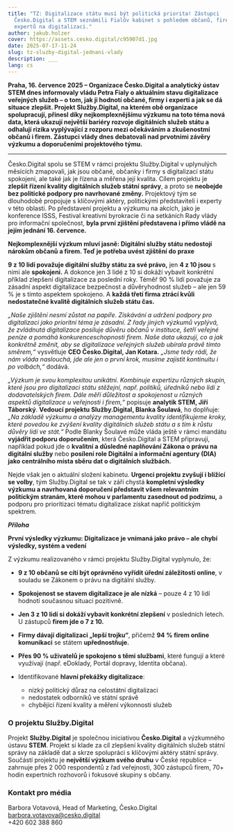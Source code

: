 ```yaml
---
title: "TZ: Digitalizace státu musí být politická priorita! Zástupci
  Česko.Digital a STEM seznámili Fialův kabinet s pohledem občanů, firem a
  expertů na digitalizaci."
author: jakub.holzer
cover: https://assets.cesko.digital/c95907d1.jpg
date: 2025-07-17-11-24
slug: tz-sluzby-digital-jednani-vlady
description: ___
lang: cs
---
```

**Praha, 16. července 2025 – Organizace Česko.Digital a analytický ústav STEM dnes informovaly vládu Petra Fialy o aktuálním stavu digitalizace veřejných služeb – o tom, jak ji hodnotí občané, firmy i experti a jak se dá situace zlepšit. Projekt Služby.Digital, na kterém obě organizace spolupracují, přinesl díky nejkomplexnějšímu výzkumu na toto téma nová data, která ukazují největší bariéry rozvoje digitálních služeb státu a odhalují rizika vyplývající z rozporu mezi očekáváním a zkušenostmi občanů i firem. Zástupci vlády dnes debatovali nad prvotními závěry výzkumu a doporučeními projektového týmu.**

- - -

Česko.Digital spolu se STEM v rámci projektu Služby.Digital v uplynulých měsících zmapovali, jak jsou občané, občanky i firmy s digitalizací státu spokojeni, ale také jak je řízena a měřena její kvalita. Cílem projektu je **zlepšit řízení kvality digitálních služeb státní správy**, a proto se **neobejde bez politické podpory pro navrhované změny.** Projektový tým se dlouhodobě propojuje s klíčovými aktéry, politickými představiteli i experty v této oblasti. Po představení projektu a výzkumu na akcích, jako je konference ISSS, Festival kreativní byrokracie či na setkáních Rady vlády pro informační společnost, **byla první zjištění představena i přímo vládě na jejím jednání 16. července.** 

**Nejkomplexnější výzkum mluví jasně: Digitální služby státu nedostojí nárokům občanů a firem. Teď je potřeba uvést zjištění do praxe**

**9 z 10 lidí považuje digitální služby státu za své právo,** jen **4 z 10 jsou** s nimi ale **spokojeni.** A dokonce jen 3 lidé z 10 si dokáží vybavit konkrétní příklad zlepšení digitalizace za poslední roky. Téměř 90 % lidí považuje za zásadní aspekt digitalizace bezpečnost a důvěryhodnost služeb – ale jen 59 % je s tímto aspektem spokojeno. A **každá třetí firma ztrácí kvůli nedostatečné kvalitě digitálních služeb státu čas.**

*„Naše zjištění nesmí zůstat na papíře. Získávání a udržení podpory pro digitalizaci jako prioritní téma je zásadní. Z řady jiných výzkumů vyplývá, že zvládnutá digitalizace posiluje důvěru občanů v instituce, šetří veřejné peníze a pomáhá konkurenceschopnosti firem. Naše data ukazují, co a jak konkrétně změnit, aby se digitalizace veřejných služeb ubírala právě tímto směrem,“* vysvětluje **CEO Česko.Digital, Jan Kotara.** *„Jsme tedy rádi, že nám vláda naslouchá, jde ale jen o první krok, musíme zajistit kontinuitu i po volbách,“* dodává.

*„Výzkum je svou komplexitou unikátní. Kombinuje expertízu různých skupin, které jsou pro digitalizaci státu stěžejní, např. politiků, úředníků nebo lidí z dodavatelských firem. Dále měří důležitost a spokojenost u různých aspektů digitalizace u veřejnosti i firem,“* popisuje **analytik STEM, Jiří Táborský**. **Vedoucí projektu Služby.Digital, Blanka Šoulavá**, ho doplňuje: *„Na základě výzkumu a analýzy managementu kvality identifikujeme kroky, které povedou ke zvýšení kvality digitálních služeb státu a s tím k růstu důvěry lidí ve stát.“* Podle Blanky Šoulavé může vláda ještě v rámci mandátu **vyjádřit podporu doporučením**, která Česko.Digital a STEM připravují, například pokud jde o **kvalitní a důsledné naplňování Zákona o právu na digitální služby** nebo **posílení role Digitální a informační agentury (DIA) jako centrálního místa sběru dat o digitálních službách.**

Nejde však jen o aktuální složení kabinetu. **Urgenci projektu zvyšují i blížící se volby**, tým Služby.Digital se tak v září chystá **kompletní výsledky výzkumu a navrhovaná doporučení představit všem relevantním politickým stranám, které mohou v parlamentu zasednout od podzimu,** a podporu pro prioritizaci tématu digitalizace získat napříč politickým spektrem.  

***Příloha***

**První výsledky výzkumu: Digitalizace je vnímaná jako právo – ale chybí výsledky, systém a vedení**

Z výzkumu realizovaného v rámci projektu Služby.Digital vyplynulo, že:

* **9 z 10 občanů se cítí být oprávněno vyřídit úřední záležitosti online**, v souladu se Zákonem o právu na digitální služby.  
* **Spokojenost se stavem digitalizace je ale nízká** – pouze 4 z 10 lidí hodnotí současnou situaci pozitivně.  
* **Jen 3 z 10 lidí si dokáží vybavit konkrétní zlepšení** v posledních letech. U zástupců **firem jde o 7 z 10.**  
* **Firmy dávají digitalizaci „lepší trojku“**, přičemž **94 % firem online komunikaci** se státem **upřednostňuje.**  
* **Přes 90 % uživatelů je spokojeno s těmi službami**, které fungují a které využívají (např. eDoklady, Portál dopravy, Identita občana).
* Identifikované **hlavní překážky digitalizace**:

  * nízký politický důraz na celostátní digitalizaci  
  * nedostatek odborníků ve státní správě  
  * chybějící řízení kvality a měření výkonnosti služeb

### **O projektu Služby.Digital**

Projekt **Služby.Digital** je společnou iniciativou **Česko.Digital** a výzkumného ústavu **STEM**. Projekt si klade za cíl zlepšení kvality digitálních služeb státní správy na základě dat a skrze spolupráci s klíčovými aktéry státní správy. Součástí projektu je **největší výzkum svého druhu** v České republice – zahrnuje přes 2 000 respondentů z řad veřejnosti, 300 zástupců firem, 70+ hodin expertních rozhovorů i fokusové skupiny s občany.

### **Kontakt pro média**

Barbora Votavová, Head of Marketing, Česko.Digital\
[barbora.votavova@cesko.digital](mailto:barbora.votavova@cesko.digital)\
+420 602 388 860
